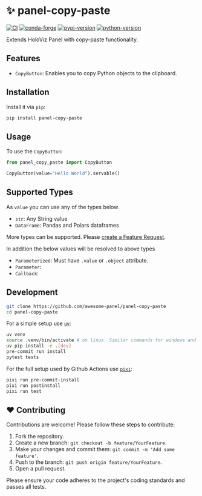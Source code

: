 # ✨ panel-copy-paste

[![CI](https://img.shields.io/github/actions/workflow/status/awesome-panel/panel-copy-paste/ci.yml?style=flat-square&branch=main)](https://github.com/awesome-panel/panel-copy-paste/actions/workflows/ci.yml)
[![conda-forge](https://img.shields.io/conda/vn/conda-forge/panel-copy-paste?logoColor=white&logo=conda-forge&style=flat-square)](https://prefix.dev/channels/conda-forge/packages/panel-copy-paste)
[![pypi-version](https://img.shields.io/pypi/v/panel-copy-paste.svg?logo=pypi&logoColor=white&style=flat-square)](https://pypi.org/project/panel-copy-paste)
[![python-version](https://img.shields.io/pypi/pyversions/panel-copy-paste?logoColor=white&logo=python&style=flat-square)](https://pypi.org/project/panel-copy-paste)

Extends HoloViz Panel with copy-paste functionality.

## Features

- `CopyButton`: Enables you to copy Python objects to the clipboard.

## Installation

Install it via `pip`:

```bash
pip install panel-copy-paste
```

## Usage

To use the `CopyButton`:

```python
from panel_copy_paste import CopyButton

CopyButton(value="Hello World").servable()
```

## Supported Types

As `value` you can use any of the types below.

- `str`: Any String value
- `DataFrame`: Pandas and Polars dataframes

More types can be supported. Please [create a Feature Request](https://github.com/awesome-panel/panel-copy-paste/issues).

In addition the below values will be resolved to above types

- `Parameterized`: Must have `.value` or `.object` attribute.
- `Parameter`:
- `Callback`:

## Development

```bash
git clone https://github.com/awesome-panel/panel-copy-paste
cd panel-copy-paste
```

For a simple setup use [`uv`](https://docs.astral.sh/uv/):

```bash
uv venv
source .venv/bin/activate # on linux. Similar commands for windows and osx
uv pip install -e .[dev]
pre-commit run install
pytest tests
```

For the full setup used by Github Actions use [`pixi`](https://pixi.sh):

```bash
pixi run pre-commit-install
pixi run postinstall
pixi run test
```

## ❤️ Contributing

Contributions are welcome! Please follow these steps to contribute:

1. Fork the repository.
2. Create a new branch: `git checkout -b feature/YourFeature`.
3. Make your changes and commit them: `git commit -m 'Add some feature'`.
4. Push to the branch: `git push origin feature/YourFeature`.
5. Open a pull request.

Please ensure your code adheres to the project's coding standards and passes all tests.
